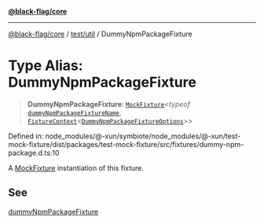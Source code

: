 [**@black-flag/core**](../../../README.md)

***

[@black-flag/core](../../../README.md) / [test/util](../README.md) / DummyNpmPackageFixture

# Type Alias: DummyNpmPackageFixture

> **DummyNpmPackageFixture**: [`MockFixture`](MockFixture.md)\<*typeof* [`dummyNpmPackageFixtureName`](../variables/dummyNpmPackageFixtureName.md), [`FixtureContext`](FixtureContext.md)\<[`DummyNpmPackageFixtureOptions`](DummyNpmPackageFixtureOptions.md)\>\>

Defined in: node\_modules/@-xun/symbiote/node\_modules/@-xun/test-mock-fixture/dist/packages/test-mock-fixture/src/fixtures/dummy-npm-package.d.ts:10

A [MockFixture](MockFixture.md) instantiation of this fixture.

## See

[dummyNpmPackageFixture](../functions/dummyNpmPackageFixture.md)
